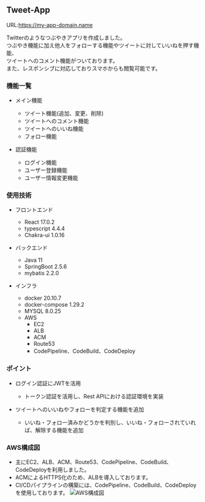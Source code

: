 ## Tweet-App

URL:https://my-app-domain.name

Twitterのようなつぶやきアプリを作成しました。  
つぶやき機能に加え他人をフォローする機能やツイートに対していいねを押す機能、  
ツイートへのコメント機能がついております。  
また、レスポンシブに対応しておりスマホからも閲覧可能です。

### 機能一覧
- メイン機能
  - ツイート機能(追加、変更、削除)
  - ツイートへのコメント機能
  - ツイートへのいいね機能
  - フォロー機能

- 認証機能
  - ログイン機能
  - ユーザー登録機能
  - ユーザー情報変更機能

### 使用技術
- フロントエンド
  - React 17.0.2
  - typescript 4.4.4
  - Chakra-ui 1.0.16

- バックエンド
  - Java 11
  - SpringBoot 2.5.6
  - mybatis 2.2.0

- インフラ
  - docker 20.10.7
  - docker-compose 1.29.2
  - MYSQL 8.0.25
  - AWS
    - EC2
    - ALB
    - ACM
    - Route53
    - CodePipeline、CodeBuild、CodeDeploy

### ポイント
- ログイン認証にJWTを活用
  - トークン認証を活用し、Rest APIにおける認証環境を実装

- ツイートへのいいねやフォローを判定する機能を追加
  - いいね・フォロー済みかどうかを判別し、いいね・フォローされていれば、解除する機能を追加

### AWS構成図
- 主にEC2、ALB、ACM、Route53、CodePipeline、CodeBuild、CodeDeployを利用しました。
- ACMによるHTTPS化のため、ALBを導入しております。
- CI/CDパイプラインの構築には、CodePipeline、CodeBuild、CodeDeployを使用しております。
![AWS構成図](https://user-images.githubusercontent.com/95522385/147403840-76b84c93-1674-4d6a-a8ca-d49f89682814.png)
